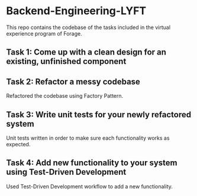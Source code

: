 # Backend-Engineering-LYFT
This repo contains the codebase of the tasks included in the virtual experience program of Forage.

##  Task 1: Come up with a clean design for an existing, unfinished component

##  Task 2: Refactor a messy codebase
Refactored the codebase using Factory Pattern.
##  Task 3: Write unit tests for your newly refactored system
Unit tests written in order to make sure each functionality works as expected.
##  Task 4: Add new functionality to your system using Test-Driven Development
Used Test-Driven Development workflow to add a new functionality.
